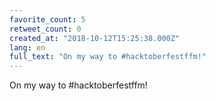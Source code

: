 ```yaml
---
favorite_count: 5
retweet_count: 0
created_at: "2018-10-12T15:25:38.000Z"
lang: en
full_text: "On my way to #hacktoberfestffm!"
---
```


On my way to #hacktoberfestffm!
